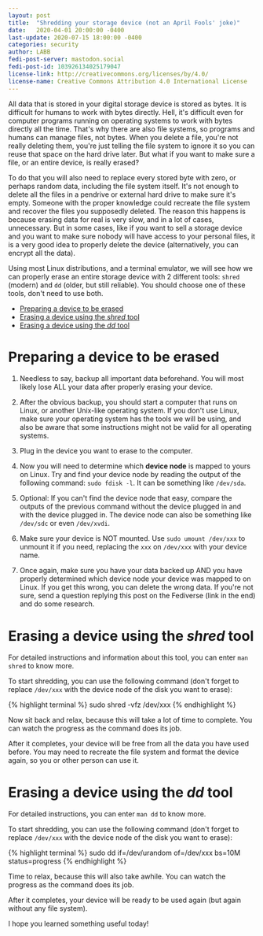 ```yaml
---
layout: post
title:  "Shredding your storage device (not an April Fools' joke)"
date:   2020-04-01 20:00:00 -0400
last-update: 2020-07-15 18:00:00 -0400
categories: security
author: LABB
fedi-post-server: mastodon.social
fedi-post-id: 103926134025179047
license-link: http://creativecommons.org/licenses/by/4.0/
license-name: Creative Commons Attribution 4.0 International License
---
```


All data that is stored in your digital storage device is stored as bytes. It is difficult for humans to work with bytes directly. Hell, it's difficult even for computer programs running on operating systems to work with bytes directly all the time. That's why there are also file systems, so programs and humans can manage files, not bytes. When you delete a file, you're not really deleting them, you're just telling the file system to ignore it so you can reuse that space on the hard drive later. But what if you want to make sure a file, or an entire device, is really erased?

To do that you will also need to replace every stored byte with zero, or perhaps random data, including the file system itself. It's not enough to delete all the files in a pendrive or external hard drive to make sure it's empty. Someone with the proper knowledge could recreate the file system and recover the files you supposedly deleted. The reason this happens is because erasing data for real is very slow, and in a lot of cases, unnecessary. But in some cases, like if you want to sell a storage device and you want to make sure nobody will have access to your personal files, it is a very good idea to properly delete the device (alternatively, you can encrypt all the data).

Using most Linux distributions, and a terminal emulator, we will see how we can properly erase an entire storage device with 2 different tools: `shred` (modern) and `dd` (older, but still reliable). You should choose one of these tools, don't need to use both.

* [Preparing a device to be erased](#preparation)
* [Erasing a device using the *shred* tool](#shred)
* [Erasing a device using the *dd* tool](#dd)

Preparing a device to be erased<a name="preparation"></a>
===

1. Needless to say, backup all important data beforehand. You will most likely lose ALL your data after properly erasing your device.

2. After the obvious backup, you should start a computer that runs on Linux, or another Unix-like operating system. If you don't use Linux, make sure your operating system has the tools we will be using, and also be aware that some instructions might not be valid for all operating systems.

3. Plug in the device you want to erase to the computer.

4. Now you will need to determine which **device node** is mapped to yours on Linux. Try and find your device node by reading the output of the following command: `sudo fdisk -l`. It can be something like `/dev/sda`.

5. Optional: If you can't find the device node that easy, compare the outputs of the previous command without the device plugged in and with the device plugged in. The device node can also be something like `/dev/sdc` or even `/dev/xvdi`.

6. Make sure your device is NOT mounted. Use `sudo umount /dev/xxx` to unmount it if you need, replacing the `xxx` on `/dev/xxx` with your device name.

7. Once again, make sure you have your data backed up AND you have properly determined which device node your device was mapped to on Linux. If you get this wrong, you can delete the wrong data. If you're not sure, send a question replying this post on the Fediverse (link in the end) and do some research.

Erasing a device using the *shred* tool<a name="shred"></a>
===

For detailed instructions and information about this tool, you can enter `man shred` to know more.

To start shredding, you can use the following command (don't forget to replace `/dev/xxx` with the device node of the disk you want to erase):

{% highlight terminal %}
sudo shred -vfz /dev/xxx
{% endhighlight %}

Now sit back and relax, because this will take a lot of time to complete. You can watch the progress as the command does its job.

After it completes, your device will be free from all the data you have used before. You may need to recreate the file system and format the device again, so you or other person can use it.

Erasing a device using the *dd* tool<a name="dd"></a>
===

For detailed instructions, you can enter `man dd` to know more.

To start shredding, you can use the following command (don't forget to replace `/dev/xxx` with the device node of the disk you want to erase):

{% highlight terminal %}
sudo dd if=/dev/urandom of=/dev/xxx bs=10M status=progress
{% endhighlight %}

Time to relax, because this will also take awhile. You can watch the progress as the command does its job.

After it completes, your device will be ready to be used again (but again without any file system).

I hope you learned something useful today!
